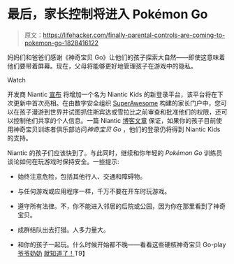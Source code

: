# 最后，家长控制将进入 Pokémon Go

> 原文：<https://lifehacker.com/finally-parental-controls-are-coming-to-pokemon-go-1828416122>

妈妈们和爸爸们感谢《神奇宝贝 Go》让他们的孩子探索大自然——即使这意味着他们要带着屏幕。现在，父母将能够更好地管理孩子在游戏中的隐私。

Watch

开发商 Niantic [宣布](https://pokemongolive.com/en/post/niantickids/) 将增加一个名为 Niantic Kids 的新登录平台，该平台将在下次更新中首次亮相。在由数字安全组织 [SuperAwesome](https://www.superawesome.tv/) 构建的家长门户中，您可以在孩子漫游到世界并试图抓住斯宾达或雪拉比之前审查和批准他们的权限，还可以控制他们共享的个人信息。一篇 Niantic [博客文章](https://pokemongolive.com/en/post/niantickids/) 保证，如果你的孩子目前使用神奇宝贝训练者俱乐部访问*神奇宝贝 Go* ，他们的登录仍将得到 Niantic Kids 的支持。

Niantic 的孩子们应该快到了。与此同时，继续和你年轻的 *Pokémon Go* 训练员谈论如何在玩游戏时保持安全。一些提示:

*   始终注意危险，包括其他行人、交通和障碍物。

*   与任何游戏或应用程序一样，千万不要在开车时玩游戏。
*   遵守所有法律。不，你不能进入邻居的后院或公园，因为你在那里看到了神奇宝贝。
*   成群结队出去打猎。人多力量大。
*   和你的孩子一起玩。什么时候开始都不晚——看看这些硬核神奇宝贝 Go-play[爷爷奶奶](https://www.reddit.com/r/gaming/comments/94l8rq/my_grandparents_hardcore_pokemon_go_players/) [就知道了！](https://www.reddit.com/r/gaming/comments/94l8rq/my_grandparents_hardcore_pokemon_go_players/)T9】